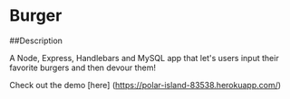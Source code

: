# Burger

##Description 

A Node, Express, Handlebars and MySQL app that let's users input their favorite burgers and then devour them!

Check out the demo [here] (https://polar-island-83538.herokuapp.com/)